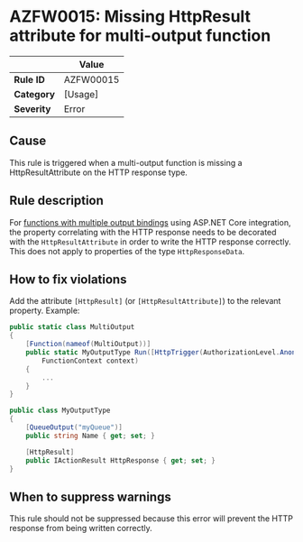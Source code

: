 # AZFW0015: Missing HttpResult attribute for multi-output function

| | Value |
|-|-|
| **Rule ID** |AZFW00015|
| **Category** |[Usage]|
| **Severity** |Error|

## Cause

This rule is triggered when a multi-output function is missing a HttpResultAttribute on the HTTP response type.

## Rule description

For [functions with multiple output bindings](https://learn.microsoft.com/en-us/azure/azure-functions/dotnet-isolated-process-guide?tabs=windows#multiple-output-bindings) using ASP.NET Core integration, the property correlating with the HTTP response needs to be decorated with the `HttpResultAttribute` in order to write the HTTP response correctly. This does not apply to properties of the type `HttpResponseData`.

## How to fix violations

Add the attribute `[HttpResult]` (or `[HttpResultAttribute]`) to the relevant property. Example:

```csharp
public static class MultiOutput
{
    [Function(nameof(MultiOutput))]
    public static MyOutputType Run([HttpTrigger(AuthorizationLevel.Anonymous, "get")] HttpRequestData req,
        FunctionContext context)
    {
        ...
    }
}

public class MyOutputType
{
    [QueueOutput("myQueue")]
    public string Name { get; set; }

    [HttpResult]
    public IActionResult HttpResponse { get; set; }
}
```

## When to suppress warnings

This rule should not be suppressed because this error will prevent the HTTP response from being written correctly.
